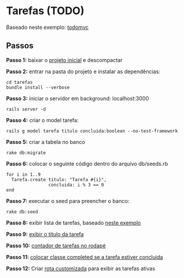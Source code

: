 # Tarefas (TODO)

Baseado neste exemplo:
[todomvc](http://todomvc.com/architecture-examples/backbone/)

## Passos

**Passo 1:** baixar o [projeto inicial](https://github.com/railslab/tarefas/releases) e descompactar

**Passo 2:** entrar na pasta do projeto e instalar as dependências:

	cd tarefas
	bundle install --verbose

**Passo 3:** iniciar o servidor em background: localhost:3000

	rails server -d

**Passo 4:** criar o model tarefa:

	rails g model tarefa titulo concluida:boolean --no-test-framework

**Passo 5:** criar a tabela no banco

	rake db:migrate

**Passo 6:** colocar o seguinte código dentro do arquivo db/seeds.rb

	for i in 1..9
	  Tarefa.create titulo: "Tarefa #{i}",
	                concluida: i % 3 == 0
	end

**Passo 7:** executar o seed para preencher o banco:

	rake db:seed

**Passo 8:** exibir lista de tarefas, baseado [neste exemplo](https://github.com/railslab/tarefas/commit/3bd785475cf51bf792eecf0b579d395e1f26c7b6)

**Passo 9:** [exibir o título da tarefa](https://github.com/railslab/tarefas/commit/6df7423101e755bee839ef5768c199831f09e4d5)

**Passo 10:** [contador de tarefas no rodapé](https://github.com/railslab/tarefas/commit/83f04a74d196c4f629c371b9abef09b24d5fb7de)

**Passo 11:** [colocar classe completed se a tarefa estiver concluida](https://github.com/railslab/tarefas/commit/a335c753f43a9f0a96f97f54535a45ce765d9f58)

**Passo 12:** Criar [rota customizada](https://github.com/railslab/tarefas/commit/8bcee399ec8da0da77aa7a846cdf2cd109358224) para exibir as tarefas ativas
